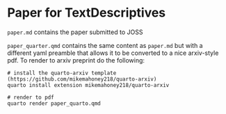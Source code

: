 # Paper for TextDescriptives

`paper.md` contains the paper submitted to JOSS

`paper_quarter.qmd` contains the same content as `paper.md` but with a different yaml preamble that allows it to be converted to a nice arxiv-style pdf. To render to arxiv preprint do the following:

```
# install the quarto-arxiv template (https://github.com/mikemahoney218/quarto-arxiv)
quarto install extension mikemahoney218/quarto-arxiv

# render to pdf
quarto render paper_quarto.qmd
```
